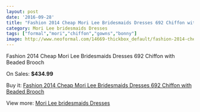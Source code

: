 ```yaml
---
layout: post
date: '2016-09-28'
title: "Fashion 2014 Cheap Mori Lee Bridesmaids Dresses 692 Chiffon with Beaded Brooch"
category: Mori Lee bridesmaids Dresses
tags: ["formal","mori","chiffon","gowns","bonny"]
image: http://www.neoformal.com/14669-thickbox_default/fashion-2014-cheap-mori-lee-bridesmaids-dresses-692-chiffon-with-beaded-brooch.jpg
---
```

Fashion 2014 Cheap Mori Lee Bridesmaids Dresses 692 Chiffon with Beaded Brooch

On Sales: **$434.99**
<a href="https://www.neoformal.com/en/mori-lee-bridesmaids-dresses-2014/5015-fashion-2014-cheap-mori-lee-bridesmaids-dresses-692-chiffon-with-beaded-brooch.html"><amp-img layout="responsive" width="600" height="600" src="//www.neoformal.com/14669-thickbox_default/fashion-2014-cheap-mori-lee-bridesmaids-dresses-692-chiffon-with-beaded-brooch.jpg" alt="Fashion 2014 Cheap Mori Lee Bridesmaids Dresses 692 Chiffon with Beaded Brooch 0" /></a>
<a href="https://www.neoformal.com/en/mori-lee-bridesmaids-dresses-2014/5015-fashion-2014-cheap-mori-lee-bridesmaids-dresses-692-chiffon-with-beaded-brooch.html"><amp-img layout="responsive" width="600" height="600" src="//www.neoformal.com/14670-thickbox_default/fashion-2014-cheap-mori-lee-bridesmaids-dresses-692-chiffon-with-beaded-brooch.jpg" alt="Fashion 2014 Cheap Mori Lee Bridesmaids Dresses 692 Chiffon with Beaded Brooch 1" /></a>
<a href="https://www.neoformal.com/en/mori-lee-bridesmaids-dresses-2014/5015-fashion-2014-cheap-mori-lee-bridesmaids-dresses-692-chiffon-with-beaded-brooch.html"><amp-img layout="responsive" width="600" height="600" src="//www.neoformal.com/14671-thickbox_default/fashion-2014-cheap-mori-lee-bridesmaids-dresses-692-chiffon-with-beaded-brooch.jpg" alt="Fashion 2014 Cheap Mori Lee Bridesmaids Dresses 692 Chiffon with Beaded Brooch 2" /></a>
<a href="https://www.neoformal.com/en/mori-lee-bridesmaids-dresses-2014/5015-fashion-2014-cheap-mori-lee-bridesmaids-dresses-692-chiffon-with-beaded-brooch.html"><amp-img layout="responsive" width="600" height="600" src="//www.neoformal.com/14672-thickbox_default/fashion-2014-cheap-mori-lee-bridesmaids-dresses-692-chiffon-with-beaded-brooch.jpg" alt="Fashion 2014 Cheap Mori Lee Bridesmaids Dresses 692 Chiffon with Beaded Brooch 3" /></a>

Buy it: [Fashion 2014 Cheap Mori Lee Bridesmaids Dresses 692 Chiffon with Beaded Brooch](https://www.neoformal.com/en/mori-lee-bridesmaids-dresses-2014/5015-fashion-2014-cheap-mori-lee-bridesmaids-dresses-692-chiffon-with-beaded-brooch.html "Fashion 2014 Cheap Mori Lee Bridesmaids Dresses 692 Chiffon with Beaded Brooch")

View more: [Mori Lee bridesmaids Dresses](https://www.neoformal.com/en/61-mori-lee-bridesmaids-dresses-2014 "Mori Lee bridesmaids Dresses")